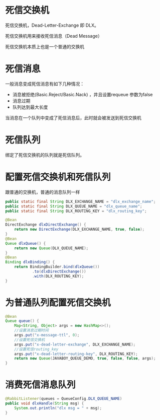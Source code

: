 # 死信交换机

死信交换机，Dead-Letter-Exchange 即 DLX。

死信交换机用来接收死信消息（Dead Message）

死信交换机本质上也是一个普通的交换机

# 死信消息

一般消息变成死信消息有如下几种情况：

- 消息被拒绝(Basic.Reject/Basic.Nack) ，井且设置requeue 参数为false
- 消息过期
- 队列达到最大长度

当消息在一个队列中变成了死信消息后，此时就会被发送到死信交换机

# 死信队列

绑定了死信交换机的队列就是死信队列。

# 配置死信交换机和死信队列

跟普通的交换机，普通的消息队列一样

```java
public static final String DLX_EXCHANGE_NAME = "dlx_exchange_name";
public static final String DLX_QUEUE_NAME = "dlx_queue_name";
public static final String DLX_ROUTING_KEY = "dlx_routing_key";

@Bean
DirectExchange dlxDirectExchange() {
    return new DirectExchange(DLX_EXCHANGE_NAME, true, false);
}
@Bean
Queue dlxQueue() {
    return new Queue(DLX_QUEUE_NAME);
}
@Bean
Binding dlxBinding() {
    return BindingBuilder.bind(dlxQueue())
            .to(dlxDirectExchange())
            .with(DLX_ROUTING_KEY);
}
```

# 为普通队列配置死信交换机

```java
@Bean
Queue queue() {
    Map<String, Object> args = new HashMap<>();
    //设置消息过期时间
    args.put("x-message-ttl", 0);
    //设置死信交换机
    args.put("x-dead-letter-exchange", DLX_EXCHANGE_NAME);
    //设置死信routing_key
    args.put("x-dead-letter-routing-key", DLX_ROUTING_KEY);
    return new Queue(JAVABOY_QUEUE_DEMO, true, false, false, args);
}
```

# 消费死信消息队列

```java
@RabbitListener(queues = QueueConfig.DLX_QUEUE_NAME)
public void dlxHandle(String msg) {
    System.out.println("dlx msg = " + msg);
}
```
